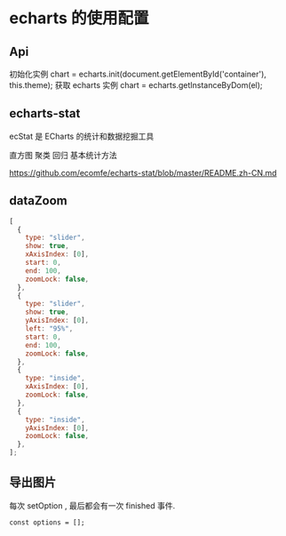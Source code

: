 # echarts 的使用配置

## Api

初始化实例
chart = echarts.init(document.getElementById('container'), this.theme);
获取 echarts 实例
chart = echarts.getInstanceByDom(el);

## echarts-stat

ecStat 是 ECharts 的统计和数据挖掘工具

直方图
聚类
回归
基本统计方法

https://github.com/ecomfe/echarts-stat/blob/master/README.zh-CN.md

## dataZoom

```js
[
  {
    type: "slider",
    show: true,
    xAxisIndex: [0],
    start: 0,
    end: 100,
    zoomLock: false,
  },
  {
    type: "slider",
    show: true,
    yAxisIndex: [0],
    left: "95%",
    start: 0,
    end: 100,
    zoomLock: false,
  },
  {
    type: "inside",
    xAxisIndex: [0],
    zoomLock: false,
  },
  {
    type: "inside",
    yAxisIndex: [0],
    zoomLock: false,
  },
];
```

## 导出图片

每次 setOption , 最后都会有一次 finished 事件.

```
const options = [];


```
